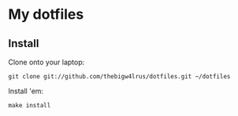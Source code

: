 My dotfiles===================Install-------Clone onto your laptop:    git clone git://github.com/thebigw4lrus/dotfiles.git ~/dotfilesInstall 'em:    make install